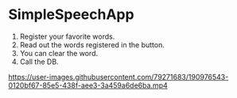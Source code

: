 # SimpleSpeechApp
1. Register your favorite words.
2. Read out the words registered in the button.
3. You can clear the word.
4. Call the DB.

https://user-images.githubusercontent.com/79271683/190976543-0120bf67-85e5-438f-aee3-3a459a6de6ba.mp4


